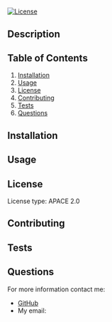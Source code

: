 # 
[![License](https://img.shields.io/badge/License-Apache%202.0-blue.svg)](https://opensource.org/licenses/Apache-2.0)

## Description


## Table of Contents
1. [Installation](#installation)
2. [Usage](#usage)
3. [License](#license)
4. [Contributing](#contributing)
4. [Tests](#tests)
5. [Questions](#questions)

## Installation


## Usage


## License
License type: APACE 2.0

## Contributing


## Tests

## Questions
For more information contact me:
- [GitHub](https://github.com/)  
- My email: 